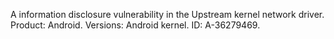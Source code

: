 A information disclosure vulnerability in the Upstream kernel network driver. Product: Android. Versions: Android kernel. ID: A-36279469.